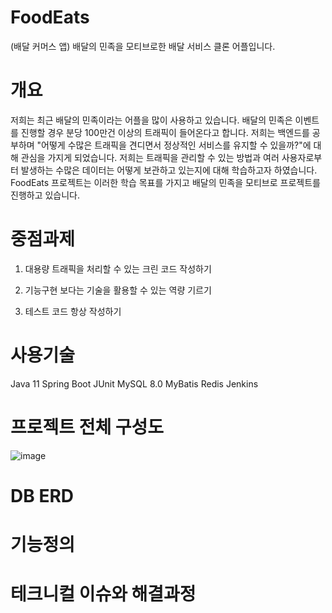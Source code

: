 # FoodEats
(배달 커머스 앱) 배달의 민족을 모티브로한 배달 서비스 클론 어플입니다.


# 개요
저희는 최근 배달의 민족이라는 어플을 많이 사용하고 있습니다. 배달의 민족은 이벤트를 진행할 경우 분당 100만건 이상의 트래픽이 들어온다고 합니다. 저희는 백엔드를 공부하며 "어떻게 수많은 트래픽을 견디면서 정상적인 서비스를 유지할 수 있을까?"에 대해 관심을 가지게 되었습니다. 저희는 트래픽을 관리할 수 있는 방법과 여러 사용자로부터 발생하는 수많은 데이터는 어떻게 보관하고 있는지에 대해 학습하고자 하였습니다. FoodEats 프로젝트는 이러한 학습 목표를 가지고 배달의 민족을 모티브로 프로젝트를 진행하고 있습니다.

# 중점과제
1. 대용량 트래픽을 처리할 수 있는 크린 코드 작성하기

2. 기능구현 보다는 기술을 활용할 수 있는 역량 기르기

3. 테스트 코드 항상 작성하기


# 사용기술
Java 11
Spring Boot
JUnit
MySQL 8.0
MyBatis
Redis
Jenkins

# 프로젝트 전체 구성도
![image](https://user-images.githubusercontent.com/83272619/122491715-76c33400-d01f-11eb-8e15-741439787008.png)


# DB ERD


# 기능정의

# 테크니컬 이슈와 해결과정
